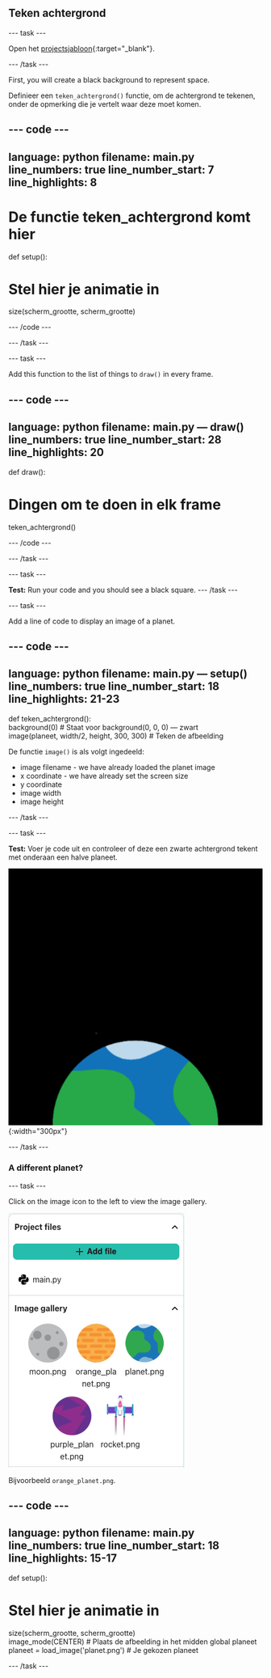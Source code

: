 ## Teken achtergrond

--- task ---

Open het [projectsjabloon](https://editor.raspberrypi.org/nl-NL/projects/rocket-launch-starter){:target="_blank"}.

--- /task ---

First, you will create a black background to represent space.

Definieer een `teken_achtergrond()` functie, om de achtergrond te tekenen, onder de opmerking die je vertelt waar deze moet komen.

--- code ---
---
language: python filename: main.py line_numbers: true line_number_start: 7
line_highlights: 8
---

# De functie teken_achtergrond komt hier
def setup():   
# Stel hier je animatie in   
size(scherm_grootte, scherm_grootte)

--- /code ---

--- /task ---

--- task ---

Add this function to the list of things to `draw()` in every frame.

--- code ---
---
language: python filename: main.py — draw() line_numbers: true line_number_start: 28
line_highlights: 20
---

def draw():   
# Dingen om te doen in elk frame    
teken_achtergrond()

--- /code ---

--- /task ---

--- task ---

**Test:** Run your code and you should see a black square. --- /task ---



--- task ---

Add a line of code to display an image of a planet.

--- code ---
---
language: python filename: main.py — setup() line_numbers: true line_number_start: 18
line_highlights: 21-23
---
def teken_achtergrond():   
background(0) # Staat voor background(0, 0, 0) — zwart    
image(planeet, width/2, height, 300, 300) # Teken de afbeelding

De functie `image()` is als volgt ingedeeld:

- image filename - we have already loaded the planet image
- x coordinate - we have already set the screen size
- y coordinate
- image width
- image height

--- /task ---

--- task ---

**Test:** Voer je code uit en controleer of deze een zwarte achtergrond tekent met onderaan een halve planeet.

![![Een planeet tegen een zwarte achtergrond.](images/step_2.png){:width="300px"}](images/step_2.png){:width="300px"}

--- /task ---

### A different planet?

--- task ---

Click on the image icon to the left to view the image gallery.

![Choose a different planet](images/image_gallery.png)

Bijvoorbeeld `orange_planet.png`.

--- code ---
---
language: python filename: main.py line_numbers: true line_number_start: 18
line_highlights: 15-17
---
def setup():   
# Stel hier je animatie in   
size(scherm_grootte, scherm_grootte)   
image_mode(CENTER)  # Plaats de afbeelding in het midden global planeet   
planeet = load_image('planet.png') # Je gekozen planeet

--- /task ---

